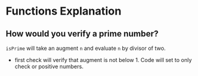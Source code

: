 # Functions Explanation

## How would you verify a prime number?
   `isPrime` will take an augment `n` and evaluate `n` by divisor of two.
   - first check will verify that augment is not below 1. Code will set to only check or positive numbers. 